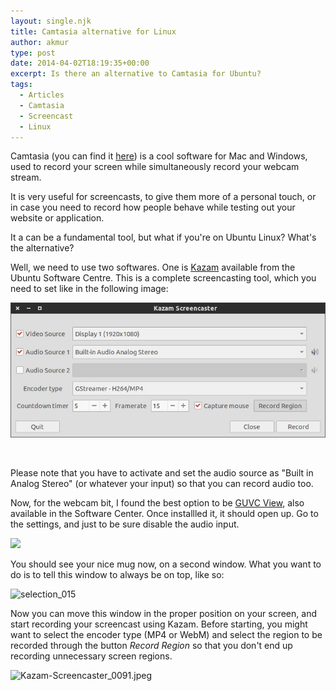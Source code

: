 ```yaml
---
layout: single.njk
title: Camtasia alternative for Linux
author: akmur
type: post
date: 2014-04-02T18:19:35+00:00
excerpt: Is there an alternative to Camtasia for Ubuntu?
tags:
  - Articles
  - Camtasia
  - Screencast
  - Linux
---
```


Camtasia (you can find it [here][1]) is a cool software for Mac and Windows, used to record your screen while simultaneously record your webcam stream.

It is very useful for screencasts, to give them more of a personal touch, or in case you need to record how people behave while testing out your website or application.

It a can be a fundamental tool, but what if you're on Ubuntu Linux? What's the alternative?

Well, we need to use two softwares. One is [Kazam][2] available from the Ubuntu Software Centre. This is a complete screencasting tool, which you need to set like in the following image:

<img class="alignnone size-full wp-image-819" src="/images/camtasia-post-screen-1.jpeg" alt="kazam-screencaster_009" />

&nbsp;

Please note that you have to activate and set the audio source as "Built in Analog Stereo" (or whatever your input) so that you can record audio too.

Now, for the webcam bit, I found the best option to be [GUVC View][3], also available in the Software Center. Once installled it, it should open up. Go to the settings, and just to be sure disable the audio input.

<img class="alignnone size-full wp-image-820" src="/images/kazam-screencaster_0091.jpeg" />

You should see your nice mug now, on a second window. What you want to do is to tell this window to always be on top, like so:

<img class="alignnone size-full wp-image-821" src="/images/selection_015.jpeg" alt="selection_015" />

Now you can move this window in the proper position on your screen, and start recording your screencast using Kazam. Before starting, you might want to select the encoder type (MP4 or WebM) and select the region to be recorded through the button _Record Region_ so that you don't end up recording unnecessary screen regions.

<img class="alignnone size-full wp-image-822" src="/images/kazam-screencaster_00911.jpeg" alt="Kazam-Screencaster_0091.jpeg" />

[1]: http://www.techsmith.com/camtasia.html
[2]: https://apps.ubuntu.com/cat/applications/precise/kazam/
[3]: https://apps.ubuntu.com/cat/applications/guvcview/
